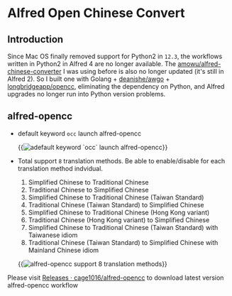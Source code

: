 # Alfred Open Chinese Convert


<!--more-->

## Introduction

Since Mac OS finally removed support for Python2 in `12.3`, the workflows written in Python2 in Alfred 4 are no longer available. The [amowu/alfred-chinese-converter](https://github.com/amowu/alfred-chinese-converter) I was using before is also no longer updated (it's still in Alfred 2). So I built one with Golang + [deanishe/awgo](https://github.com/deanishe/awgo) + [longbridgeapp/opencc](https://github.com/longbridgeapp/opencc), eliminating the dependency on Python, and Alfred upgrades no longer run into Python version problems.

## alfred-opencc

- default keyword `occ` launch alfred-opencc

    {{<image src="/posts/alfred-open-chinese-convert/img/1.jpg" alt="adefault keyword `occ` launch alfred-opencc">}}

- Total support `8` translation methods. Be able to enable/disable for each translation method indvidual.

    1. Simplified Chinese to Traditional Chinese
    1. Traditional Chinese to Simplified Chinese
    1. Simplified Chinese to Traditional Chinese (Taiwan Standard)
    1. Traditional Chinese (Taiwan Standard) to Simplified Chinese
    1. Simplified Chinese to Traditional Chinese (Hong Kong variant)
    1. Traditional Chinese (Hong Kong variant) to Simplified Chinese
    1. Simplified Chinese to Traditional Chinese (Taiwan Standard) with Taiwanese idiom
    1. Traditional Chinese (Taiwan Standard) to Simplified Chinese with Mainland Chinese idiom

    {{<image src="/posts/alfred-open-chinese-convert/img/placeholder.jpg" alt="alfred-opencc support 8 translation methods">}}


Please visit [Releases · cage1016/alfred-opencc](https://github.com/cage1016/alfred-opencc/releases) to download latest version alfred-opencc workflow

